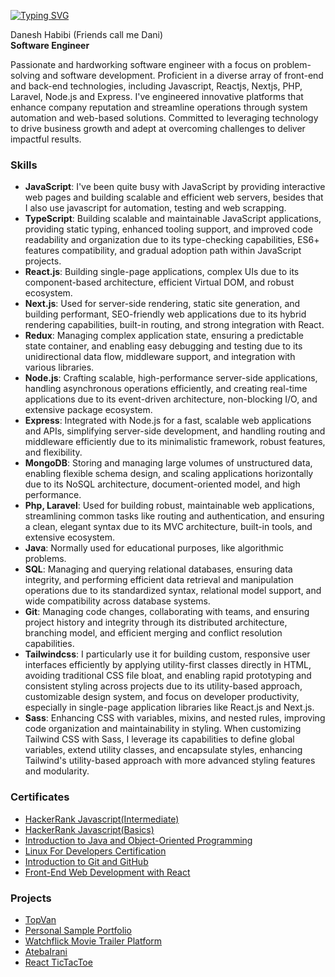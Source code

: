 [![Typing SVG](https://readme-typing-svg.demolab.com?font=JetBrains+Mono&weight=500&letterSpacing=2px&duration=4000&pause=1000&color=C5F467&width=435&lines=Hello!+I'm+Danesh+Habibi)](https://github.com/s1rbl4ck)

Danesh Habibi (Friends call me Dani) <br>
**Software Engineer**
<br>

Passionate and hardworking software engineer with a focus on problem-solving and software development. Proficient in a diverse array of front-end and back-end technologies, including Javascript, Reactjs, Nextjs, PHP, Laravel, Node.js and Express. I've engineered innovative platforms that enhance company reputation and streamline operations through system automation and web-based solutions. Committed to leveraging technology to drive business growth and adept at overcoming challenges to deliver impactful results.

### **Skills**
- **JavaScript**: I've been quite busy with JavaScript by providing interactive web pages and building scalable and efficient web servers, besides that I also use javascript for automation, testing and web scrapping.
- **TypeScript**: Building scalable and maintainable JavaScript applications, providing static typing, enhanced tooling support, and improved code readability and organization due to its type-checking capabilities, ES6+ features compatibility, and gradual adoption path within JavaScript projects.
- **React.js**: Building single-page applications, complex UIs due to its component-based architecture, efficient Virtual DOM, and robust ecosystem.
- **Next.js**: Used for server-side rendering, static site generation, and building performant, SEO-friendly web applications due to its hybrid rendering capabilities, built-in routing, and strong integration with React.
- **Redux**: Managing complex application state, ensuring a predictable state container, and enabling easy debugging and testing due to its unidirectional data flow, middleware support, and integration with various libraries.
- **Node.js**: Crafting scalable, high-performance server-side applications, handling asynchronous operations efficiently, and creating real-time applications due to its event-driven architecture, non-blocking I/O, and extensive package ecosystem.
- **Express**: Integrated with Node.js for a fast, scalable web applications and APIs, simplifying server-side development, and handling routing and middleware efficiently due to its minimalistic framework, robust features, and flexibility.
- **MongoDB**: Storing and managing large volumes of unstructured data, enabling flexible schema design, and scaling applications horizontally due to its NoSQL architecture, document-oriented model, and high performance.
- **Php, Laravel**: Used for building robust, maintainable web applications, streamlining common tasks like routing and authentication, and ensuring a clean, elegant syntax due to its MVC architecture, built-in tools, and extensive ecosystem.
- **Java**: Normally used for educational purposes, like algorithmic problems.
- **SQL**: Managing and querying relational databases, ensuring data integrity, and performing efficient data retrieval and manipulation operations due to its standardized syntax, relational model support, and wide compatibility across database systems.
- **Git**: Managing code changes, collaborating with teams, and ensuring project history and integrity through its distributed architecture, branching model, and efficient merging and conflict resolution capabilities.
- **Tailwindcss**: I particularly use it for building custom, responsive user interfaces efficiently by applying utility-first classes directly in HTML, avoiding traditional CSS file bloat, and enabling rapid prototyping and consistent styling across projects due to its utility-based approach, customizable design system, and focus on developer productivity, especially in single-page application libraries like React.js and Next.js.
- **Sass**: Enhancing CSS with variables, mixins, and nested rules, improving code organization and maintainability in styling. When customizing Tailwind CSS with Sass, I leverage its capabilities to define global variables, extend utility classes, and encapsulate styles, enhancing Tailwind's utility-based approach with more advanced styling features and modularity.

### **Certificates**
- [HackerRank Javascript(Intermediate)](https://www.hackerrank.com/certificates/35d53b3872dc)
- [HackerRank Javascript(Basics)](https://www.hackerrank.com/certificates/fdd229708247)
- [Introduction to Java and Object-Oriented Programming](https://www.coursera.org/account/accomplishments/certificate/5U26JHBS8LNA)
- [Linux For Developers Certification](https://www.coursera.org/account/accomplishments/certificate/DBSLZ4ZWXQ2N)
- [Introduction to Git and GitHub ](https://www.coursera.org/account/accomplishments/certificate/XVF4PD8CTTUU)
- [Front-End Web Development with React](https://www.coursera.org/account/accomplishments/certificate/2D2YVHQESQCW)

### **Projects**
- [TopVan](https://topvan.ch/)
- [Personal Sample Portfolio](https://s1rbl4ck.vercel.app/)
- [Watchflick Movie Trailer Platform](https://watchflick.vercel.app/)
- [AtebaIrani](https://atebairani.ir)
- [React TicTacToe](https://tictactoe-s1rbl4ck.netlify.app/)
